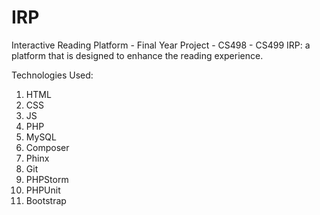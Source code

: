 # IRP
Interactive Reading Platform - Final Year Project - CS498 - CS499
IRP: a platform that is designed to enhance the reading experience.

Technologies Used:  
1. HTML 
2. CSS 
3. JS 
4. PHP 
5. MySQL
6. Composer 
7. Phinx 
8. Git 
9. PHPStorm 
10. PHPUnit 
11. Bootstrap
